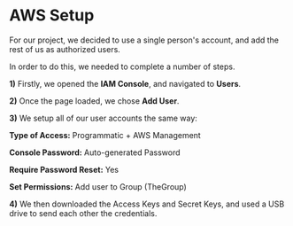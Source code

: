 # AWS Setup

For our project, we decided to use a single person's account, and add the rest of us as authorized users.

In order to do this, we needed to complete a number of steps.

**1)** Firstly, we opened the **IAM Console**, and navigated to **Users**.

**2)** Once the page loaded, we chose **Add User**.

**3)** We setup all of our user accounts the same way:

**Type of Access:** Programmatic + AWS Management

**Console Password:** Auto-generated Password

**Require Password Reset:** Yes

**Set Permissions:** Add user to Group (TheGroup)

**4)** We then downloaded the Access Keys and Secret Keys, and used a USB drive to send each other the credentials.